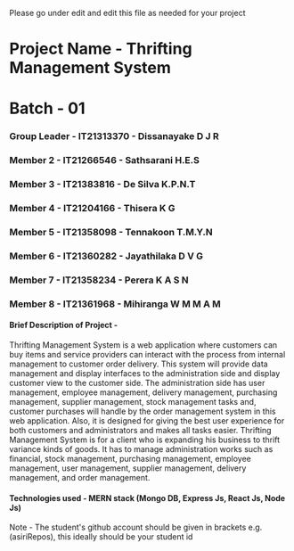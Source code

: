 Please go under edit and edit this file as needed for your project

# Project Name - Thrifting Management System
# Batch - 01
### Group Leader - IT21313370 - Dissanayake D J R
### Member 2 - IT21266546 - Sathsarani H.E.S
### Member 3 - IT21383816 - De Silva K.P.N.T
### Member 4 - IT21204166 - Thisera K G
### Member 5 - IT21358098 - Tennakoon T.M.Y.N
### Member 6 - IT21360282 - Jayathilaka D V G
### Member 7 - IT21358234 - Perera K A S N
### Member 8 - IT21361968 - Mihiranga W M M A M

#### Brief Description of Project - 
Thrifting Management System is a web application where customers can buy items and service providers can interact with the process from internal management to customer order delivery.
This system will provide data management and display interfaces to the administration side and display customer view to the customer side. The administration side has user management, employee management, delivery management, purchasing management, supplier management, stock management tasks and, customer purchases will handle by the order management system in this web application. Also, it is designed for giving the best user experience for both customers and administrators and makes all tasks easier.
Thrifting Management System is for a client who is expanding his business to thrift variance kinds of goods. It has to manage administration works such as financial, stock management, purchasing management, employee management, user management, supplier management, delivery management, and order management.

#### Technologies used - MERN stack (Mongo DB, Express Js, React Js, Node Js)

Note - The student's github account should be given in brackets e.g. (asiriRepos), this ideally should be your student id 


